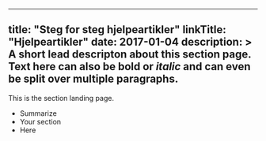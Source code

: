 
---
title: "Steg for steg hjelpeartikler"
linkTitle: "Hjelpeartikler"
date: 2017-01-04
description: >
  A short lead descripton about this section page. Text here can also be **bold** or _italic_ and can even be split over multiple paragraphs.
---

This is the section landing page.

* Summarize
* Your section
* Here

